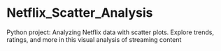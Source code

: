# Netflix_Scatter_Analysis
Python project: Analyzing Netflix data with scatter plots. Explore trends, ratings, and more in this visual analysis of streaming content

